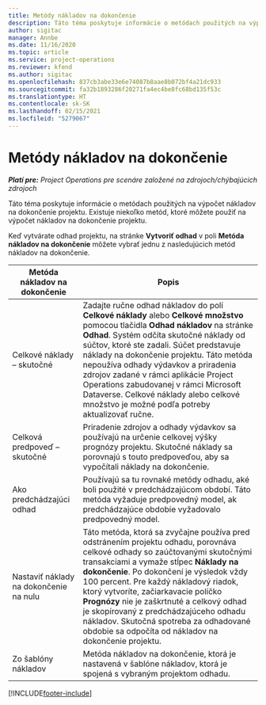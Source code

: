 ```yaml
---
title: Metódy nákladov na dokončenie
description: Táto téma poskytuje informácie o metódach použitých na výpočet nákladov na dokončenie projektu.
author: sigitac
manager: Annbe
ms.date: 11/16/2020
ms.topic: article
ms.service: project-operations
ms.reviewer: kfend
ms.author: sigitac
ms.openlocfilehash: 837cb3abe33e6e74087b8aae8b072bf4a21dc933
ms.sourcegitcommit: fa32b1893286f20271fa4ec4be8fc68bd135f53c
ms.translationtype: HT
ms.contentlocale: sk-SK
ms.lasthandoff: 02/15/2021
ms.locfileid: "5279067"
---
```

# <a name="cost-to-complete-methods"></a>Metódy nákladov na dokončenie

_**Platí pre:** Project Operations pre scenáre založené na zdrojoch/chýbajúcich zdrojoch_

Táto téma poskytuje informácie o metódach použitých na výpočet nákladov na dokončenie projektu. Existuje niekoľko metód, ktoré môžete použiť na výpočet nákladov na dokončenie projektu. 

Keď vytvárate odhad projektu, na stránke **Vytvoriť odhad** v poli **Metóda nákladov na dokončenie** môžete vybrať jednu z nasledujúcich metód nákladov na dokončenie.

| Metóda nákladov na dokončenie    | Popis                                                                                                                                                                                                                                                                                                                                                                                                                                                                                        |
|------------------------------|----------------------------------------------------------------------------------------------------------------------------------------------------------------------------------------------------------------------------------------------------------------------------------------------------------------------------------------------------------------------------------------------------------------------------------------------------------------------------------------------------|
| Celkové náklady – skutočné            | Zadajte ručne odhad nákladov do polí **Celkové náklady** alebo **Celkové množstvo** pomocou tlačidla **Odhad nákladov** na stránke **Odhad**. Systém odčíta skutočné náklady od súčtov, ktoré ste zadali. Súčet predstavuje náklady na dokončenie projektu. Táto metóda nepoužíva odhady výdavkov a priradenia zdrojov zadané v rámci aplikácie Project Operations zabudovanej v rámci Microsoft Dataverse. Celkové náklady alebo celkové množstvo je možné podľa potreby aktualizovať ručne.  |
| Celková predpoveď – skutočné        | Priradenie zdrojov a odhady výdavkov sa používajú na určenie celkovej výšky prognózy projektu. Skutočné náklady sa porovnajú s touto predpoveďou, aby sa vypočítali náklady na dokončenie.                                                                                                                                                                                                                                                                          |
| Ako predchádzajúci odhad         | Používajú sa tu rovnaké metódy odhadu, aké boli použité v predchádzajúcom období. Táto metóda vyžaduje predpovedný model, ak predchádzajúce obdobie vyžadovalo predpovedný model.                                                                                                                                                                                                                                                                                                                           |
| Nastaviť náklady na dokončenie na nulu | Táto metóda, ktorá sa zvyčajne používa pred odstránením projektu odhadu, porovnáva celkové odhady so zaúčtovanými skutočnými transakciami a vymaže stĺpec **Náklady na dokončenie**. Po dokončení je výsledok vždy 100 percent. Pre každý nákladový riadok, ktorý vytvoríte, začiarkavacie políčko **Prognózy** nie je zaškrtnuté a celkový odhad je skopírovaný z predchádzajúceho odhadu nákladov. Skutočná spotreba za odhadované obdobie sa odpočíta od nákladov na dokončenie projektu.              |
| Zo šablóny nákladov           | Metóda nákladov na dokončenie, ktorá je nastavená v šablóne nákladov, ktorá je spojená s vybraným projektom odhadu.                                                                                                                                                                                                                                                                                                                                                                          |


[!INCLUDE[footer-include](../includes/footer-banner.md)]